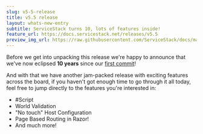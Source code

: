 ```yaml
---
slug: v5-5-release
title: v5.5 release
layout: whats-new-entry
subtitle: ServiceStack turns 10, lots of features inside!
feature_url: https://docs.servicestack.net/releases/v5.5
preview_img_url: https://raw.githubusercontent.com/ServiceStack/docs/master/docs/images/sharpscript/logo-large.png
---
```

Before we get into unpacking this release we're happy to announce that we've now eclipsed **10 years** since our
[first commit](https://github.com/ServiceStack/ServiceStack/commit/2a9cd0d10247ae1a679ac011d7bdef593937dba4)! 

And with that we have another jam-packed release with exciting features across the board, if you haven't got enough time to go through it all today,
feel free to jump directly to the features you're interested in:

- #Script
- World Validation
- "No touch" Host Configuration
- Page Based Routing in Razor!
- And much more!